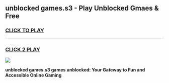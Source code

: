 
## unblocked games.s3 - Play Unblocked Gmaes & Free
<h3>
<a href="https://news.freeplayer.one?title=unblocked_games.s3&ref=16F">CLICK TO PLAY</a></h3>
<hr>

<h3>
<a href="https://news.freeplayer.one?title=unblocked_games.s3&ref=16F">CLICK 2 PLAY</a>
  
</h3>

<a href="https://news.freeplayer.one?title=unblocked_games.s3&ref=16F/"><img src="https://clearcache.store/games.png"></a>


**unblocked games.s3 games unblocked: Your Gateway to Fun and Accessible Online Gaming**
